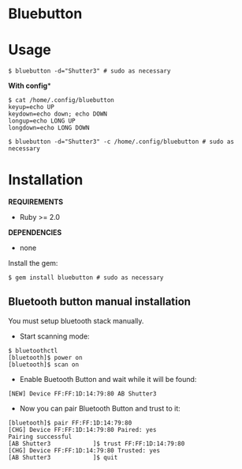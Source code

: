 # Bluebutton

# Usage

```shell
$ bluebutton -d="Shutter3" # sudo as necessary
```

**With config***
```shell
$ cat /home/.config/bluebutton
keyup=echo UP
keydown=echo down; echo DOWN
longup=echo LONG UP
longdown=echo LONG DOWN
```

```shell
$ bluebutton -d="Shutter3" -c /home/.config/bluebutton # sudo as necessary
```

# Installation

**REQUIREMENTS**

* Ruby >= 2.0

**DEPENDENCIES**

* none

Install the gem:
```shell
$ gem install bluebutton # sudo as necessary
```

## Bluetooth button manual installation

You must setup bluetooth stack manually.
* Start scanning mode:

```shell
$ bluetoothctl
[bluetooth]$ power on
[bluetooth]$ scan on
```
* Enable Buetooth Button and wait while it will be found:
```shell
[NEW] Device FF:FF:1D:14:79:80 AB Shutter3
```

* Now you can pair Bluetooth Button and trust to it:
```shell
[bluetooth]$ pair FF:FF:1D:14:79:80
[CHG] Device FF:FF:1D:14:79:80 Paired: yes
Pairing successful
[AB Shutter3            ]$ trust FF:FF:1D:14:79:80
[CHG] Device FF:FF:1D:14:79:80 Trusted: yes
[AB Shutter3            ]$ quit
```
